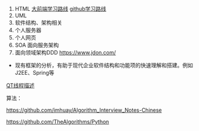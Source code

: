 1. HTML  [大前端学习路线](http://bbs.itheima.com/thread-391250-1-1.html) 	[github学习路线](https://github.com/qianguyihao/Web)
2. UML
3. 软件结构、架构相关
4. 个人服务器
5. 个人网页
6. SOA 面向服务架构
7. 面向领域架构DDD https://www.jdon.com/





- 现有框架的分析，有助于现代企业软件结构和功能项的快速理解和搭建。例如J2EE、Spring等



[QT线程描述](https://blog.csdn.net/waterMelon_eater/article/details/89481488)



算法：

https://github.com/imhuay/Algorithm_Interview_Notes-Chinese

https://github.com/TheAlgorithms/Python